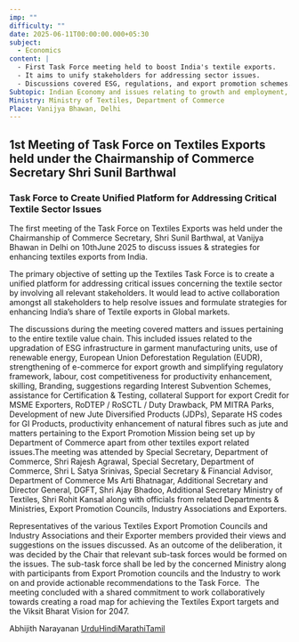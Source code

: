 ```yaml
---
imp: ""
difficulty: ""
date: 2025-06-11T00:00:00.000+05:30
subject:
  - Economics
content: |
  - First Task Force meeting held to boost India's textile exports.
  - It aims to unify stakeholders for addressing sector issues.
  - Discussions covered ESG, regulations, and export promotion schemes.
Subtopic: Indian Economy and issues relating to growth and employment, Government policies and interventions for development in various sectors, Effects of liberalization on the economy, changes in industrial policy, Infrastructure
Ministry: Ministry of Textiles, Department of Commerce
Place: Vanijya Bhawan, Delhi
---
```


## 1st Meeting of Task Force on Textiles Exports held under the Chairmanship of Commerce Secretary Shri Sunil Barthwal

### Task Force to Create Unified Platform for Addressing Critical Textile Sector Issues

The first meeting of the Task Force on Textiles Exports was held under the Chairmanship of Commerce Secretary, Shri Sunil Barthwal, at Vanijya Bhawan in Delhi on 10thJune 2025 to discuss issues & strategies for enhancing textiles exports from India.

The primary objective of setting up the Textiles Task Force is to create a unified platform for addressing critical issues concerning the textile sector by involving all relevant stakeholders. It would lead to active collaboration amongst all stakeholders to help resolve issues and formulate strategies for enhancing India’s share of Textile exports in Global markets.

The discussions during the meeting covered matters and issues pertaining to the entire textile value chain. This included issues related to the upgradation of ESG infrastructure in garment manufacturing units, use of renewable energy, European Union Deforestation Regulation (EUDR), strengthening of e-commerce for export growth and simplifying regulatory framework, labour, cost competitiveness for productivity enhancement, skilling, Branding, suggestions regarding Interest Subvention Schemes, assistance for Certification & Testing, collateral Support for export Credit for MSME Exporters, RoDTEP / RoSCTL / Duty Drawback, PM MITRA Parks, Development of new Jute Diversified Products (JDPs), Separate HS codes for GI Products, productivity enhancement of natural fibres such as jute and matters pertaining to the Export Promotion Mission being set up by Department of Commerce apart from other textiles export related issues.The meeting was attended by Special Secretary, Department of Commerce, Shri Rajesh Agrawal, Special Secretary, Department of Commerce, Shri L Satya Srinivas, Special Secretary & Financial Advisor, Department of Commerce Ms Arti Bhatnagar, Additional Secretary and Director General, DGFT, Shri Ajay Bhadoo, Additional Secretary Ministry of Textiles, Shri Rohit Kansal along with officials from related Departments & Ministries, Export Promotion Councils, Industry Associations and Exporters.

Representatives of the various Textiles Export Promotion Councils and Industry Associations and their Exporter members provided their views and suggestions on the issues discussed. As an outcome of the deliberation, it was decided by the Chair that relevant sub-task forces would be formed on the issues. The sub-task force shall be led by the concerned Ministry along with participants from Export Promotion councils and the Industry to work on and provide actionable recommendations to the Task Force.  The meeting concluded with a shared commitment to work collaboratively towards creating a road map for achieving the Textiles Export targets and the Viksit Bharat Vision for 2047.

Abhijith Narayanan
[Urdu](https://pib.gov.in/PressReleasePage.aspx?PRID=2135779)[Hindi](https://pib.gov.in/PressReleasePage.aspx?PRID=2135797)[Marathi](https://pib.gov.in/PressReleasePage.aspx?PRID=2135825)[Tamil](https://pib.gov.in/PressReleasePage.aspx?PRID=2135786)